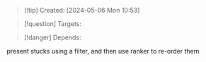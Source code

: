 
>[!tip] Created: [2024-05-06 Mon 10:53]

>[!question] Targets: 

>[!danger] Depends: 

present stucks using a filter, and then use ranker to re-order them